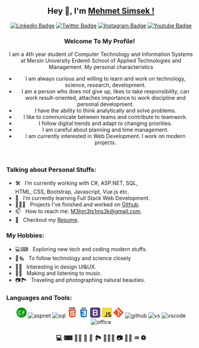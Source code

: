 <div align="center">
	
## Hey 👋, I'm [Mehmet Simsek !](https://github.com/m3hm3ts1ms3k/)


[![Linkedin Badge](https://img.shields.io/badge/-LinkedIn-0e76a8?style=flat-square&logo=Linkedin&logoColor=white)](https://www.linkedin.com/in/mehmet-simsek-431b1b196/)
[![Twitter Badge](https://img.shields.io/badge/-Twitter-00acee?style=flat-square&logo=Twitter&logoColor=white)](https://twitter.com/mehmets1ms3k)
[![Instagram Badge](https://img.shields.io/badge/-Instagram-e4405f?style=flat-square&logo=Instagram&logoColor=white)](https://www.instagram.com/mehmetsimsek.mn/)
[![Youtube Badge](https://img.shields.io/badge/-Youtube-ff0000?style=flat-square&logo=Youtube&logoColor=white)](https://www.youtube.com/channel/UCiT3qtZaMVFXyVdewroC8SQ)	

### Welcome To My Profile! &nbsp;

I am a 4th year student of Computer Technology and Information Systems at Mersin University Erdemli School of Applied Technologies and Management.
My personal characteristics
- I am always curious and willing to learn and work on technology, science, research, development.
- I am a person who does not give up, likes to take responsibility, can work result-oriented, attaches importance to work discipline and personal development.
- I have the ability to think analytically and solve problems.
- I like to communicate between teams and contribute to teamwork.
- I follow digital trends and adapt to changing priorities.
- I am careful about planning and time management.
- I am currently interested in Web Development. I work on modern projects.

</div><br>
	 
### Talking about Personal Stuffs:

- 🛠 &nbsp; I’m currently working with C#, ASP.NET, SQL, <br /> HTML, CSS, Bootstrap, Javascript, Vue.js etc.
- 🚀 &nbsp; I’m currently learning Full Stack Web Development.
- 👨🏻‍💻 &nbsp; Projects I've finished and worked on [Github](https://github.com/m3hm3ts1ms3k?tab=repositories).
- 📫 &nbsp; How to reach me: M3hm3ts1ms3k@gmail.com.
- 📝 &nbsp; Checkout my [Resume](https://drive.google.com/file/d/19UlDGgTvE_fvz1RLdiLVYEmhHTL2u0Sw/view?usp=sharing).

### My Hobbies:

- 💻⌨ &nbsp; Exploring new tech and coding modern stuffs.
- 📰🗞️ &nbsp; To follow technology and science closely
- 🎨📐 &nbsp; Interesting in design UI&UX.
- 🎵🎹 &nbsp; Making and listening to music.
- 📷🏞️ &nbsp; Traveling and photographing natural beauties.

### Languages and Tools:
<div align="center">
<img height="27" src="https://raw.githubusercontent.com/github/explore/80688e429a7d4ef2fca1e82350fe8e3517d3494d/topics/csharp/csharp.png" alt="csharp">
<img height="27" src="https://i.hizliresim.com/9jf9my0.png" alt="aspnet">
<img height="27" src="https://www.freeiconspng.com/uploads/sql-server-icon-png-29.png" alt="sql">
<img height="27" src="https://raw.githubusercontent.com/github/explore/80688e429a7d4ef2fca1e82350fe8e3517d3494d/topics/html/html.png" alt="html">
<img height="27" src="https://raw.githubusercontent.com/github/explore/80688e429a7d4ef2fca1e82350fe8e3517d3494d/topics/css/css.png" alt="css">
<img height="27" src="https://raw.githubusercontent.com/github/explore/80688e429a7d4ef2fca1e82350fe8e3517d3494d/topics/bootstrap/bootstrap.png" alt="bootstrap">
<img height="27" src="https://raw.githubusercontent.com/github/explore/80688e429a7d4ef2fca1e82350fe8e3517d3494d/topics/javascript/javascript.png" alt="javascript">
<img height="27" src="https://raw.githubusercontent.com/devicons/devicon/master/icons/git/git-original.svg" alt="git">
<img height="27" src="https://cdn-icons-png.flaticon.com/512/25/25231.png" alt="github">
<img height="27" src="https://visualstudio.microsoft.com/wp-content/uploads/2019/06/BrandVisualStudioWin2019-3.svg" alt="vs">
<img height="27" src="https://code.visualstudio.com/assets/images/code-stable.png" alt="vscode">
<img height="27" src="https://upload.wikimedia.org/wikipedia/commons/thumb/0/0c/Microsoft_Office_logo_%282013%E2%80%932019%29.svg/1728px-Microsoft_Office_logo_%282013%E2%80%932019%29.svg.png" alt="office">
</div>

<div align="center">

###  💻︎ ⌨︎ 👨‍💻 🎼 🎹 🏞 🚶🏻‍♂️ 📷️ 💪🏻 ♒️ ⚽️ 

</div>
